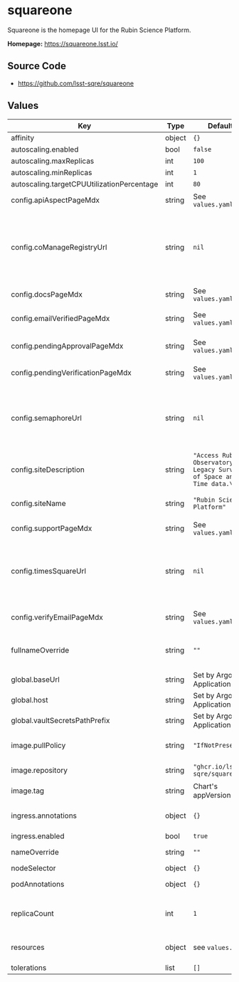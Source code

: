# squareone

Squareone is the homepage UI for the Rubin Science Platform.

**Homepage:** <https://squareone.lsst.io/>

## Source Code

* <https://github.com/lsst-sqre/squareone>

## Values

| Key | Type | Default | Description |
|-----|------|---------|-------------|
| affinity | object | `{}` |  |
| autoscaling.enabled | bool | `false` |  |
| autoscaling.maxReplicas | int | `100` |  |
| autoscaling.minReplicas | int | `1` |  |
| autoscaling.targetCPUUtilizationPercentage | int | `80` |  |
| config.apiAspectPageMdx | string | See `values.yaml` | MDX content for the `/api-aspect` page |
| config.coManageRegistryUrl | string | `nil` | URL to the COmanage registry, if the environment uses COmanage for identity. @default null disables the COmanage integration |
| config.docsPageMdx | string | See `values.yaml` | MDX content for the `/docs` page |
| config.emailVerifiedPageMdx | string | See `values.yaml` | MDX content for the `/enrollment/thanks-for-verifying` page |
| config.pendingApprovalPageMdx | string | See `values.yaml` | MDX content for the `/enrollment/pending-approval` page |
| config.pendingVerificationPageMdx | string | See `values.yaml` | MDX content for the `/enrollment/pending-confirmation` |
| config.semaphoreUrl | string | `nil` | URL to the Semaphore (user notifications) API service. @default null disables the Semaphore integration |
| config.siteDescription | string | `"Access Rubin Observatory Legacy Survey of Space and Time data.\n"` | Site description, used in meta tags |
| config.siteName | string | `"Rubin Science Platform"` | Name of the site, used in the title and meta tags. |
| config.supportPageMdx | string | See `values.yaml` | MDX content for the `/support` page |
| config.timesSquareUrl | string | `nil` | URL to the Times Square (parameterized notebooks) API service. @default null disables the Times Square integration |
| config.verifyEmailPageMdx | string | See `values.yaml` | MDX content for the `/enrollment/thanks-for-signing-up` page |
| fullnameOverride | string | `""` | Overrides the full name for resources (includes the release name) |
| global.baseUrl | string | Set by Argo CD Application | Base URL for the environment |
| global.host | string | Set by Argo CD Application | Host name for ingress |
| global.vaultSecretsPathPrefix | string | Set by Argo CD Application | Base path for Vault secrets |
| image.pullPolicy | string | `"IfNotPresent"` | Image pull policy (tip: use Always for development) |
| image.repository | string | `"ghcr.io/lsst-sqre/squareone"` | Squareone Docker image repository |
| image.tag | string | Chart's appVersion | Overrides the image tag. |
| ingress.annotations | object | `{}` | Additional annotations to add to the ingress |
| ingress.enabled | bool | `true` | Enable ingress |
| nameOverride | string | `""` | Overrides the base name for resources |
| nodeSelector | object | `{}` |  |
| podAnnotations | object | `{}` | Annotations for squareone pods |
| replicaCount | int | `1` | Number of squareone pods to run in the deployment. |
| resources | object | see `values.yaml` | Resource requests and limits for squareone pods |
| tolerations | list | `[]` |  |
